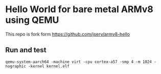 # Hello World for bare metal ARMv8 using QEMU

This repo is fork form https://github.com/jserv/armv8-hello

## Run and test

	qemu-system-aarch64 -machine virt -cpu cortex-a57 -smp 4 -m 1024 -nographic -kernel kernel.elf
